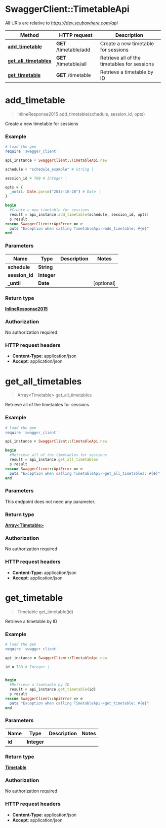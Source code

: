 # SwaggerClient::TimetableApi

All URIs are relative to *https://dev.scubawhere.com/api*

Method | HTTP request | Description
------------- | ------------- | -------------
[**add_timetable**](TimetableApi.md#add_timetable) | **GET** /timetable/add | Create a new timetable for sessions
[**get_all_timetables**](TimetableApi.md#get_all_timetables) | **GET** /timetable/all | Retrieve all of the timetables for sessions
[**get_timetable**](TimetableApi.md#get_timetable) | **GET** /timetable | Retrieve a timetable by ID


# **add_timetable**
> InlineResponse2015 add_timetable(schedule, session_id, opts)

Create a new timetable for sessions

### Example
```ruby
# load the gem
require 'swagger_client'

api_instance = SwaggerClient::TimetableApi.new

schedule = "schedule_example" # String | 

session_id = 789 # Integer | 

opts = { 
  _until: Date.parse("2013-10-20") # Date | 
}

begin
  #Create a new timetable for sessions
  result = api_instance.add_timetable(schedule, session_id, opts)
  p result
rescue SwaggerClient::ApiError => e
  puts "Exception when calling TimetableApi->add_timetable: #{e}"
end
```

### Parameters

Name | Type | Description  | Notes
------------- | ------------- | ------------- | -------------
 **schedule** | **String**|  | 
 **session_id** | **Integer**|  | 
 **_until** | **Date**|  | [optional] 

### Return type

[**InlineResponse2015**](InlineResponse2015.md)

### Authorization

No authorization required

### HTTP request headers

 - **Content-Type**: application/json
 - **Accept**: application/json



# **get_all_timetables**
> Array&lt;Timetable&gt; get_all_timetables

Retrieve all of the timetables for sessions

### Example
```ruby
# load the gem
require 'swagger_client'

api_instance = SwaggerClient::TimetableApi.new

begin
  #Retrieve all of the timetables for sessions
  result = api_instance.get_all_timetables
  p result
rescue SwaggerClient::ApiError => e
  puts "Exception when calling TimetableApi->get_all_timetables: #{e}"
end
```

### Parameters
This endpoint does not need any parameter.

### Return type

[**Array&lt;Timetable&gt;**](Timetable.md)

### Authorization

No authorization required

### HTTP request headers

 - **Content-Type**: application/json
 - **Accept**: application/json



# **get_timetable**
> Timetable get_timetable(id)

Retrieve a timetable by ID

### Example
```ruby
# load the gem
require 'swagger_client'

api_instance = SwaggerClient::TimetableApi.new

id = 789 # Integer | 


begin
  #Retrieve a timetable by ID
  result = api_instance.get_timetable(id)
  p result
rescue SwaggerClient::ApiError => e
  puts "Exception when calling TimetableApi->get_timetable: #{e}"
end
```

### Parameters

Name | Type | Description  | Notes
------------- | ------------- | ------------- | -------------
 **id** | **Integer**|  | 

### Return type

[**Timetable**](Timetable.md)

### Authorization

No authorization required

### HTTP request headers

 - **Content-Type**: application/json
 - **Accept**: application/json



